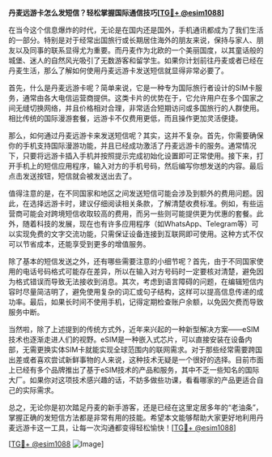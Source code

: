**丹麦远游卡怎么发短信？轻松掌握国际通信技巧[[TG💪+ @esim1088](https://t.me/s/esim1088)]**

在当今这个信息爆炸的时代，无论是在国内还是国外，手机通讯都成为了我们生活的一部分。特别是对于经常出国旅行或长期居住海外的朋友来说，保持与家人、朋友以及同事的联系显得尤为重要。而丹麦作为北欧的一个美丽国度，以其童话般的城堡、迷人的自然风光吸引了无数游客和留学生。如果你计划前往丹麦或者已经在丹麦生活，那么了解如何使用丹麦远游卡发送短信就显得非常必要了。

首先，什么是丹麦远游卡呢？简单来说，它是一种专为国际旅行者设计的SIM卡服务，通常由各大电信运营商提供。这类卡片的优势在于，它允许用户在多个国家之间无缝切换网络，并且价格相对合理，非常适合短期访问或多国旅行的人群使用。相比传统的国际漫游套餐，远游卡不仅费用更低，而且操作更加灵活便捷。

那么，如何通过丹麦远游卡来发送短信呢？其实，这并不复杂。首先，你需要确保你的手机支持国际漫游功能，并且已经成功激活了丹麦远游卡的服务。通常情况下，只要将远游卡插入手机并按照提示完成初始化设置即可正常使用。接下来，打开手机上的短信应用程序，输入对方的手机号码，然后编写你想发送的内容。最后点击发送按钮，短信就会被发送出去了。

值得注意的是，在不同国家和地区之间发送短信可能会涉及到额外的费用问题。因此，在选择远游卡时，建议仔细阅读相关条款，了解清楚收费标准。例如，有些运营商可能会对跨境短信收取较高的费用，而另一些则可能提供更为优惠的套餐。此外，随着科技的发展，现在也有许多应用程序（如WhatsApp、Telegram等）可以实现免费的文字交流功能，只需保证设备连接到互联网即可使用。这种方式不仅可以节省成本，还能享受到更多的增值服务。

除了基本的短信发送之外，还有哪些需要注意的小细节呢？首先，由于不同国家使用的电话号码格式可能存在差异，所以在输入对方号码时一定要核对清楚，避免因为格式错误而导致无法接收到消息。其次，考虑到语言障碍的问题，在编辑短信内容时尽量简洁明了，避免使用复杂的词汇或句子结构，这样可以提高信息传递的成功率。最后，如果长时间不使用手机，记得定期检查账户余额，以免因欠费而导致服务中断。

当然啦，除了上述提到的传统方式外，近年来兴起的一种新型解决方案——eSIM技术也逐渐走进人们的视野。eSIM是一种嵌入式芯片，可以直接安装在设备内部，无需更换实体SIM卡就能实现全球范围内的联网需求。对于那些经常需要跨国出差或者喜欢尝试新鲜事物的人来说，这种技术无疑是一个很好的选择。目前市面上已经有多个品牌推出了基于eSIM技术的产品和服务，其中不乏一些知名的国际大厂。如果你对这项技术感兴趣的话，不妨多做些功课，看看哪家的产品更适合自己的实际需求。

总之，无论你是初次踏足丹麦的新手游客，还是已经在这里定居多年的“老油条”，掌握正确的发短信方法都是非常有用的技能。希望本文能够帮助大家更好地利用丹麦远游卡这一工具，让每一次沟通都变得轻松愉快！[[TG💪+ @esim1088](https://t.me/s/esim1088)] 

[[TG💪+ @esim1088](https://t.me/s/esim1088) ![Image](https://i.postimg.cc/4NQfJmqS/Snipaste-2025-05-13-00-14-12.png)]